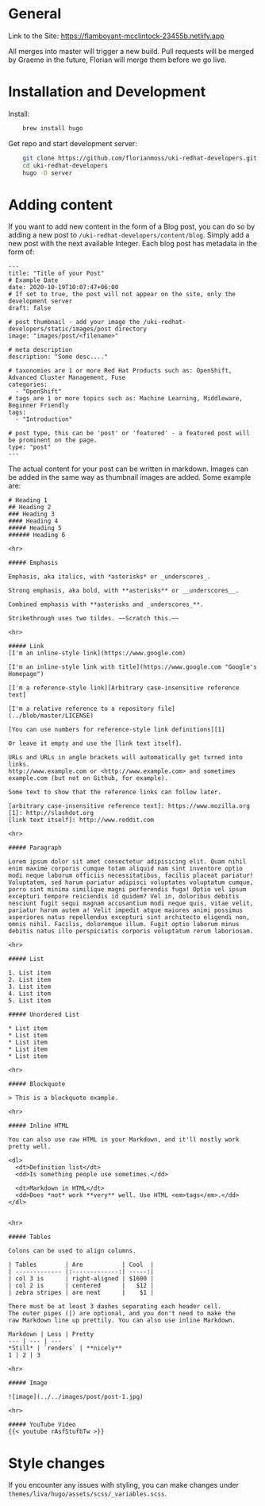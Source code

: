 # General

Link to the Site: https://flamboyant-mcclintock-23455b.netlify.app

All merges into master will trigger a new build. Pull requests will be merged by Graeme in the future, Florian will merge them before we go live.

# Installation and Development
Install: 
```bash
	brew install hugo
```
Get repo and start development server:
```bash 
	git clone https://github.com/florianmoss/uki-redhat-developers.git
	cd uki-redhat-developers
	hugo -D server
```

# Adding content

If you want to add new content in the form of a Blog post, you can do so by adding a new post to `/uki-redhat-developers/content/blog`. Simply add a new post with the next available Integer. Each blog post has metadata in the form of:
```
---
title: "Title of your Post"
# Example Date
date: 2020-10-19T10:07:47+06:00
# If set to true, the post will not appear on the site, only the development server
draft: false

# post thumbnail - add your image the /uki-redhat-developers/static/images/post directory
image: "images/post/<filename>"

# meta description
description: "Some desc...."

# taxonomies are 1 or more Red Hat Products such as: OpenShift, Advanced Cluster Management, Fuse
categories:
  - "OpenShift"
# tags are 1 or more topics such as: Machine Learning, Middleware, Beginner Friendly
tags:
  - "Introduction"

# post type, this can be 'post' or 'featured' - a featured post will be prominent on the page.
type: "post"
---
```

The actual content for your post can be written in markdown. Images can be added in the same way as thumbnail images are added. 
Some example are:
```
# Heading 1
## Heading 2
### Heading 3
#### Heading 4
##### Heading 5
###### Heading 6

<hr>

##### Emphasis

Emphasis, aka italics, with *asterisks* or _underscores_.

Strong emphasis, aka bold, with **asterisks** or __underscores__.

Combined emphasis with **asterisks and _underscores_**.

Strikethrough uses two tildes. ~~Scratch this.~~

<hr>

##### Link
[I'm an inline-style link](https://www.google.com)

[I'm an inline-style link with title](https://www.google.com "Google's Homepage")

[I'm a reference-style link][Arbitrary case-insensitive reference text]

[I'm a relative reference to a repository file](../blob/master/LICENSE)

[You can use numbers for reference-style link definitions][1]

Or leave it empty and use the [link text itself].

URLs and URLs in angle brackets will automatically get turned into links.
http://www.example.com or <http://www.example.com> and sometimes
example.com (but not on Github, for example).

Some text to show that the reference links can follow later.

[arbitrary case-insensitive reference text]: https://www.mozilla.org
[1]: http://slashdot.org
[link text itself]: http://www.reddit.com

<hr>

##### Paragraph

Lorem ipsum dolor sit amet consectetur adipisicing elit. Quam nihil enim maxime corporis cumque totam aliquid nam sint inventore optio modi neque laborum officiis necessitatibus, facilis placeat pariatur! Voluptatem, sed harum pariatur adipisci voluptates voluptatum cumque, porro sint minima similique magni perferendis fuga! Optio vel ipsum excepturi tempore reiciendis id quidem? Vel in, doloribus debitis nesciunt fugit sequi magnam accusantium modi neque quis, vitae velit, pariatur harum autem a! Velit impedit atque maiores animi possimus asperiores natus repellendus excepturi sint architecto eligendi non, omnis nihil. Facilis, doloremque illum. Fugit optio laborum minus debitis natus illo perspiciatis corporis voluptatum rerum laboriosam.

<hr>

##### List

1. List item
2. List item
3. List item
4. List item
5. List item

##### Unordered List

* List item
* List item
* List item
* List item
* List item

<hr>

##### Blockquote

> This is a blockquote example.

<hr>

##### Inline HTML

You can also use raw HTML in your Markdown, and it'll mostly work pretty well.

<dl>
  <dt>Definition list</dt>
  <dd>Is something people use sometimes.</dd>

  <dt>Markdown in HTML</dt>
  <dd>Does *not* work **very** well. Use HTML <em>tags</em>.</dd>
</dl>


<hr>

##### Tables

Colons can be used to align columns.

| Tables        | Are           | Cool  |
| ------------- |:-------------:| -----:|
| col 3 is      | right-aligned | $1600 |
| col 2 is      | centered      |   $12 |
| zebra stripes | are neat      |    $1 |

There must be at least 3 dashes separating each header cell.
The outer pipes (|) are optional, and you don't need to make the
raw Markdown line up prettily. You can also use inline Markdown.

Markdown | Less | Pretty
--- | --- | ---
*Still* | `renders` | **nicely**
1 | 2 | 3

<hr>

##### Image

![image](../../images/post/post-1.jpg)

<hr>

##### YouTube Video
{{< youtube rAsfStufbTw >}}
```

# Style changes
If you encounter any issues with styling, you can make changes under `themes/liva/hugo/assets/scss/_variables.scss`.
